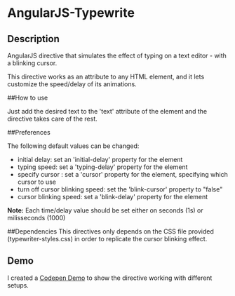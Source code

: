 AngularJS-Typewrite
===================

## Description
AngularJS directive that simulates the effect of typing on a text editor - with a blinking cursor.

This directive works as an attribute to any HTML element, and it lets customize the speed/delay of its animations.


##How to use

Just add the desired text to the 'text' attribute of the element and the directive takes care of the rest.

##Preferences

The following default values can be changed:

* initial delay: set an 'initial-delay' property for the element 
* typing speed: set a 'typing-delay' property for the element
* specify cursor : set a 'cursor' property for the element, specifying which cursor to use
* turn off cursor blinking speed: set the 'blink-cursor' property  to "false"
* cursor blinking speed: set a 'blink-delay' property for the element

**Note:** Each time/delay value should be set either on seconds (1s) or milisseconds (1000)

##Dependencies
This directives only depends on the CSS file provided (typewriter-styles.css) in order to replicate the cursor blinking effect.

## Demo

I created a [Codepen Demo](http://codepen.io/capelo/pen/Bmbgn) to show the directive working with different setups.
